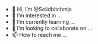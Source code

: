 - 👋 Hi, I’m @Solidbitchmja
- 👀 I’m interested in ...
- 🌱 I’m currently learning ...
- 💞️ I’m looking to collaborate on ...
- 📫 How to reach me ...

<!---
Solidbitchmja/Solidbitchmja is a ✨ special ✨ repository because its `README.md` (this file) appears on your GitHub profile.
You can click the Preview link to take a look at your changes.
--->
